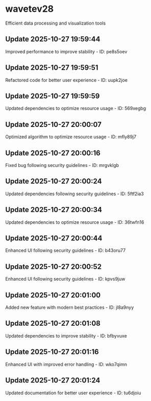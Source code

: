 # wavetev28
Efficient data processing and visualization tools

## Update 2025-10-27 19:59:44
Improved performance to improve stability - ID: pe8s5oev


## Update 2025-10-27 19:59:51
Refactored code for better user experience - ID: uupk2joe


## Update 2025-10-27 19:59:59
Updated dependencies to optimize resource usage - ID: 569xegbg


## Update 2025-10-27 20:00:07
Optimized algorithm to optimize resource usage - ID: mfly89j7


## Update 2025-10-27 20:00:16
Fixed bug following security guidelines - ID: mrgvklgb


## Update 2025-10-27 20:00:24
Updated dependencies following security guidelines - ID: 5ftf2ia3


## Update 2025-10-27 20:00:34
Updated dependencies to optimize resource usage - ID: 36twfn16


## Update 2025-10-27 20:00:44
Enhanced UI following security guidelines - ID: b43oru77


## Update 2025-10-27 20:00:52
Enhanced UI following security guidelines - ID: kpvs9juw


## Update 2025-10-27 20:01:00
Added new feature with modern best practices - ID: jl8a9nyy


## Update 2025-10-27 20:01:08
Updated dependencies to improve stability - ID: bfbyvuxe


## Update 2025-10-27 20:01:16
Enhanced UI with improved error handling - ID: wko7qimn


## Update 2025-10-27 20:01:24
Updated documentation for better user experience - ID: tu6djoiu

